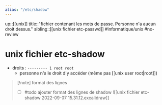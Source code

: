 ```yaml
---
alias: "/etc/shadow"
---
```

up::[[unix]]
title::"fichier contenant les mots de passe. Personne n'a aucun droit dessus."
sibling::[[unix fichier etc-passwd]]
#informatique/unix #no-review 
# unix fichier etc-shadow

 - droits : `--------- 1 root root`
     - personne n'a le droit d'y accéder (même pas [[unix user root|root]])

> [!note] format des lignes
>  - [ ] #todo ajouter format des lignes de shadow
> ![[unix fichier etc-shadow 2022-09-07 15.31.12.excalidraw]]
